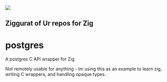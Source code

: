![](https://avatars1.githubusercontent.com/u/72325365?s=200&v=4)
## Ziggurat of Ur repos for Zig

# postgres

A postgres C API wrapper for Zig

Not remotely usable for anything - Im using this as an example
to learn zig, writing C wrappers, and handling opaque types.

